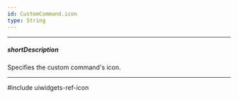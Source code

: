 ```yaml
---
id: CustomCommand.icon
type: String
---
```

---
##### shortDescription
Specifies the custom command's icon.

---
#include uiwidgets-ref-icon
